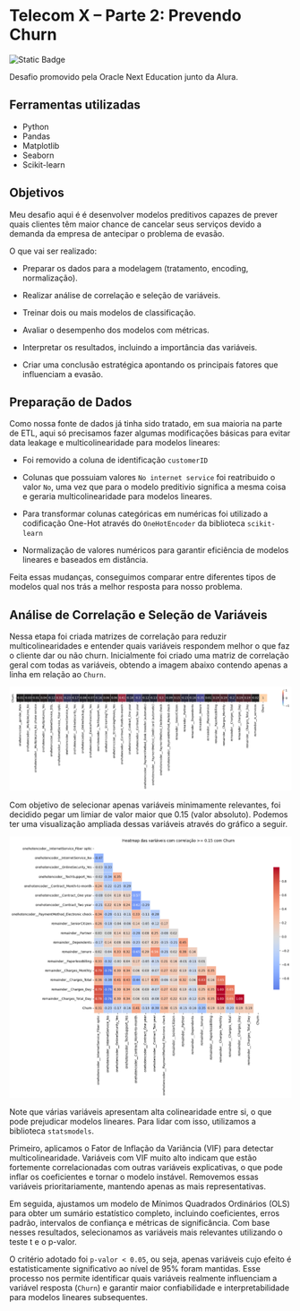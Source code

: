 # Telecom X – Parte 2: Prevendo Churn
![Static Badge](https://img.shields.io/badge/status-em_desenvolvimento-blue)

Desafio promovido pela Oracle Next Education junto da Alura.

## Ferramentas utilizadas
- Python
- Pandas
- Matplotlib
- Seaborn
- Scikit-learn

## Objetivos
Meu desafio aqui é é desenvolver modelos preditivos capazes de prever quais clientes têm maior chance de cancelar seus serviços devido a demanda da empresa de antecipar o problema de evasão.

O que vai ser realizado:
- Preparar os dados para a modelagem (tratamento, encoding, normalização).

- Realizar análise de correlação e seleção de variáveis.

- Treinar dois ou mais modelos de classificação.

- Avaliar o desempenho dos modelos com métricas.

- Interpretar os resultados, incluindo a importância das variáveis.

- Criar uma conclusão estratégica apontando os principais fatores que influenciam a evasão.

## Preparação de Dados
Como nossa fonte de dados já tinha sido tratado, em sua maioria na parte de ETL, aqui só precisamos fazer algumas modificações básicas para evitar data leakage e multicolinearidade para modelos lineares:

- Foi removido a coluna de identificação `customerID`

- Colunas que possuiam valores `No internet service` foi reatribuido o valor `No`, uma vez que para o modelo preditivio significa a mesma coisa e geraria multicolinearidade para modelos lineares.

- Para transformar colunas categóricas em numéricas foi utilizado a codificação One-Hot através do `OneHotEncoder` da biblioteca `scikit-learn` 

- Normalização de valores numéricos para garantir eficiência de modelos lineares e baseados em distância.

Feita essas mudanças, conseguimos comparar entre diferentes tipos de modelos qual nos trás a melhor resposta para nosso problema.

## Análise de Correlação e Seleção de Variáveis

Nessa etapa foi criada matrizes de correlação para reduzir multicolinearidades e entender quais variáveis respondem melhor o que faz o cliente dar ou não churn. Inicialmente foi criado uma matriz de correlação geral com todas as variáveis, obtendo a imagem abaixo contendo apenas a linha em relação ao `Churn`.

![Churn](imgs\churn_corr.png)

Com objetivo de selecionar apenas variáveis minimamente relevantes, foi decidido pegar um limiar de valor maior que 0.15 (valor absoluto). Podemos ter uma visualização ampliada dessas variáveis através do gráfico a seguir.

![Heatmap das variáveis com correlação >= 0.15 com Churn](imgs\corr_015.png)

Note que várias variáveis apresentam alta colinearidade entre si, o que pode prejudicar modelos lineares. Para lidar com isso, utilizamos a biblioteca `statsmodels`.

Primeiro, aplicamos o Fator de Inflação da Variância (VIF) para detectar multicolinearidade. Variáveis com VIF muito alto indicam que estão fortemente correlacionadas com outras variáveis explicativas, o que pode inflar os coeficientes e tornar o modelo instável. Removemos essas variáveis prioritariamente, mantendo apenas as mais representativas.

Em seguida, ajustamos um modelo de Mínimos Quadrados Ordinários (OLS) para obter um sumário estatístico completo, incluindo coeficientes, erros padrão, intervalos de confiança e métricas de significância. Com base nesses resultados, selecionamos as variáveis mais relevantes utilizando o teste t e o p-valor.

O critério adotado foi `p-valor < 0.05`, ou seja, apenas variáveis cujo efeito é estatisticamente significativo ao nível de 95% foram mantidas. Esse processo nos permite identificar quais variáveis realmente influenciam a variável resposta (`Churn`) e garantir maior confiabilidade e interpretabilidade para modelos lineares subsequentes.